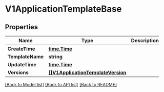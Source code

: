 # V1ApplicationTemplateBase

## Properties

Name | Type | Description | Notes
------------ | ------------- | ------------- | -------------
**CreateTime** | [**time.Time**](time.Time.md) |  | 
**TemplateName** | **string** |  | 
**UpdateTime** | [**time.Time**](time.Time.md) |  | 
**Versions** | [**[]V1ApplicationTemplateVersion**](V1ApplicationTemplateVersion.md) |  | [optional] 

[[Back to Model list]](../README.md#documentation-for-models) [[Back to API list]](../README.md#documentation-for-api-endpoints) [[Back to README]](../README.md)


